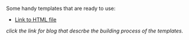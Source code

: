 Some handy templates that are ready to use:
- <a href="https://raw.githubusercontent.com/username/repositoryname/branchname/path/to/file.html">Link to HTML file</a>

*click the link for blog that descrbe the building process of the templates.*
